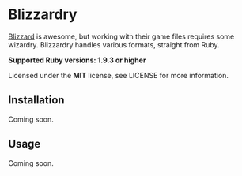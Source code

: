 # Blizzardry

[Blizzard](http://blizzard.com) is awesome, but working with their game files requires some wizardry. Blizzardry handles various formats, straight from Ruby.

**Supported Ruby versions: 1.9.3 or higher**

Licensed under the **MIT** license, see LICENSE for more information.


## Installation

Coming soon.


## Usage

Coming soon.
